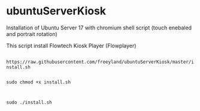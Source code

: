 # ubuntuServerKiosk
Installation of Ubuntu Server 17 with chromium shell script (touch enebaled and portrait rotation)


This script install Flowtech Kiosk Player (Flowplayer)

<code>
https://raw.githubusercontent.com/freeyland/ubuntuServerKiosk/master/install.sh
  
sudo chmod +x install.sh

sudo ./install.sh
</code>
